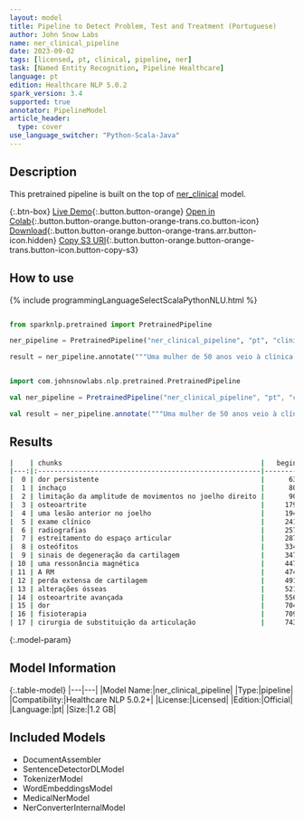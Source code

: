 ```yaml
---
layout: model
title: Pipeline to Detect Problem, Test and Treatment (Portuguese)
author: John Snow Labs
name: ner_clinical_pipeline
date: 2023-09-02
tags: [licensed, pt, clinical, pipeline, ner]
task: [Named Entity Recognition, Pipeline Healthcare]
language: pt
edition: Healthcare NLP 5.0.2
spark_version: 3.4
supported: true
annotator: PipelineModel
article_header:
  type: cover
use_language_switcher: "Python-Scala-Java"
---
```


## Description

This pretrained pipeline is built on the top of [ner_clinical](https://nlp.johnsnowlabs.com/2023/08/29/ner_clinical_tr.html) model.

{:.btn-box}
[Live Demo](https://demo.johnsnowlabs.com/healthcare/NER_CLINICAL_MULTI/){:.button.button-orange}
[Open in Colab](https://colab.research.google.com/github/JohnSnowLabs/spark-nlp-workshop/blob/master/tutorials/streamlit_notebooks/healthcare/NER_CLINICAL_MULTI.ipynb){:.button.button-orange.button-orange-trans.co.button-icon}
[Download](https://s3.amazonaws.com/auxdata.johnsnowlabs.com/clinical/models/ner_clinical_pipeline_pt_5.0.2_3.4_1693689950298.zip){:.button.button-orange.button-orange-trans.arr.button-icon.hidden}
[Copy S3 URI](s3://auxdata.johnsnowlabs.com/clinical/models/ner_clinical_pipeline_pt_5.0.2_3.4_1693689950298.zip){:.button.button-orange.button-orange-trans.button-icon.button-copy-s3}

## How to use



<div class="tabs-box" markdown="1">
{% include programmingLanguageSelectScalaPythonNLU.html %}
  
```python

from sparknlp.pretrained import PretrainedPipeline

ner_pipeline = PretrainedPipeline("ner_clinical_pipeline", "pt", "clinical/models")

result = ner_pipeline.annotate("""Uma mulher de 50 anos veio à clínica ortopédica com queixas de dor persistente, inchaço e limitação da amplitude de movimentos no joelho direito. A doente referia uma história de osteoartrite e uma lesão anterior no joelho. Foi efectuado um exame clínico e radiografias que revelaram um estreitamento do espaço articular, formação de osteófitos e sinais de degeneração da cartilagem. Para confirmar o diagnóstico e avaliar a gravidade, foi pedida uma ressonância magnética. A RM mostrou uma perda extensa de cartilagem e alterações ósseas consistentes com osteoartrite avançada. Depois de considerar a condição e as preferências do doente, foi discutido um plano de tratamento que envolvia o controlo da dor, fisioterapia e a possibilidade de cirurgia de substituição da articulação.""")

```
```scala

import com.johnsnowlabs.nlp.pretrained.PretrainedPipeline

val ner_pipeline = PretrainedPipeline("ner_clinical_pipeline", "pt", "clinical/models")

val result = ner_pipeline.annotate("""Uma mulher de 50 anos veio à clínica ortopédica com queixas de dor persistente, inchaço e limitação da amplitude de movimentos no joelho direito. A doente referia uma história de osteoartrite e uma lesão anterior no joelho. Foi efectuado um exame clínico e radiografias que revelaram um estreitamento do espaço articular, formação de osteófitos e sinais de degeneração da cartilagem. Para confirmar o diagnóstico e avaliar a gravidade, foi pedida uma ressonância magnética. A RM mostrou uma perda extensa de cartilagem e alterações ósseas consistentes com osteoartrite avançada. Depois de considerar a condição e as preferências do doente, foi discutido um plano de tratamento que envolvia o controlo da dor, fisioterapia e a possibilidade de cirurgia de substituição da articulação.""")

```
</div>

## Results

```bash
|    | chunks                                                 |   begin |   end | entities   |
|---:|:-------------------------------------------------------|--------:|------:|:-----------|
|  0 | dor persistente                                        |      63 |    77 | PROBLEM    |
|  1 | inchaço                                                |      80 |    86 | PROBLEM    |
|  2 | limitação da amplitude de movimentos no joelho direito |      90 |   143 | PROBLEM    |
|  3 | osteoartrite                                           |     179 |   190 | PROBLEM    |
|  4 | uma lesão anterior no joelho                           |     194 |   221 | PROBLEM    |
|  5 | exame clínico                                          |     241 |   253 | TEST       |
|  6 | radiografias                                           |     257 |   268 | TEST       |
|  7 | estreitamento do espaço articular                      |     287 |   319 | PROBLEM    |
|  8 | osteófitos                                             |     334 |   343 | PROBLEM    |
|  9 | sinais de degeneração da cartilagem                    |     347 |   381 | PROBLEM    |
| 10 | uma ressonância magnética                              |     447 |   471 | TEST       |
| 11 | A RM                                                   |     474 |   477 | TEST       |
| 12 | perda extensa de cartilagem                            |     491 |   517 | PROBLEM    |
| 13 | alterações ósseas                                      |     521 |   537 | PROBLEM    |
| 14 | osteoartrite avançada                                  |     556 |   576 | PROBLEM    |
| 15 | dor                                                    |     704 |   706 | PROBLEM    |
| 16 | fisioterapia                                           |     709 |   720 | TREATMENT  |
| 17 | cirurgia de substituição da articulação                |     743 |   781 | TREATMENT  |
```

{:.model-param}
## Model Information

{:.table-model}
|---|---|
|Model Name:|ner_clinical_pipeline|
|Type:|pipeline|
|Compatibility:|Healthcare NLP 5.0.2+|
|License:|Licensed|
|Edition:|Official|
|Language:|pt|
|Size:|1.2 GB|

## Included Models

- DocumentAssembler
- SentenceDetectorDLModel
- TokenizerModel
- WordEmbeddingsModel
- MedicalNerModel
- NerConverterInternalModel
